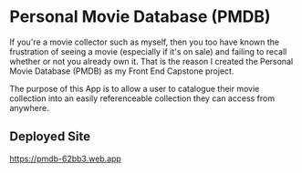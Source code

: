 # Personal Movie Database (PMDB)

If you're a movie collector such as myself, then you too have known the frustration of seeing a movie (especially if it's on sale) and failing to recall whether or not you already own it.  That is the reason I created the Personal Movie Database (PMDB) as my Front End Capstone project.

The purpose of this App is to allow a user to catalogue their movie collection into an easily referenceable collection they can access from anywhere.

## Deployed Site
https://pmdb-62bb3.web.app
